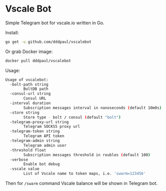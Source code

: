 Vscale Bot
=========

Simple Telegram bot for vscale.io written in Go.

Install:

```bash
go get -u github.com/dddpaul/vscalebot
```

Or grab Docker image:

```bash
docker pull dddpaul/vscalebot
```

Usage:

```bash
Usage of vscalebot:
  -bolt-path string
    	BoltDB path
  -consul-url string
    	Consul URL
  -interval duration
    	Subscription messages interval in nanoseconds (default 10m0s)
  -store string
    	Store type - bolt / consul (default "bolt")
  -telegram-proxy-url string
    	Telegram SOCKS5 proxy url
  -telegram-token string
    	Telegram API token
  -telegram-admin string
    	Telegram admin user
  -threshold float
    	Subscription messages threshold in roubles (default 100)
  -verbose
    	Enable bot debug
  -vscale value
    	List of Vscale name to token maps, i.e. 'swarm=123456'
```

Then for `/swarm` command Vscale balance will be shown in Telegram bot.
